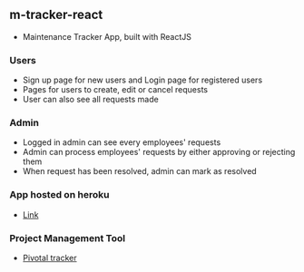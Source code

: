 ## m-tracker-react

- Maintenance Tracker App, built with ReactJS

### Users

- Sign up page for new users and Login page for registered users
- Pages for users to create, edit or cancel requests
- User can also see all requests made


### Admin

- Logged in admin can see every employees' requests
- Admin can process employees' requests by either approving or rejecting them
- When request has been resolved, admin can mark as resolved


### App hosted on heroku
- [Link](https://emeka-m-tracker-react.herokuapp.com/)


### Project Management Tool

- [Pivotal tracker](https://www.pivotaltracker.com/n/projects/2198023)
